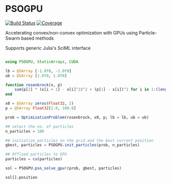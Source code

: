 # PSOGPU

[![Build Status](https://github.com/utkarsh530/PSOGPU.jl/actions/workflows/CI.yml/badge.svg?branch=main)](https://github.com/utkarsh530/PSOGPU.jl/actions/workflows/CI.yml?query=branch%3Amain)
[![Coverage](https://codecov.io/gh/utkarsh530/PSOGPU.jl/branch/main/graph/badge.svg)](https://codecov.io/gh/utkarsh530/PSOGPU.jl)

Accelerating convex/non-convex optimization with GPUs using Particle-Swarm based methods

Supports generic Julia's SciML interface


```julia

using PSOGPU, StaticArrays, CUDA

lb = @SArray [-1.0f0, -1.0f0]
ub = @SArray [1.0f0, 1.0f0]

function rosenbrock(x, p)
    sum(p[2] * (x[i + 1] - x[i]^2)^2 + (p[1] - x[i])^2 for i in 1:(length(x) - 1))
end

x0 = @SArray zeros(Float32, 2)
p = @SArray Float32[2.0, 100.0]

prob = OptimizationProblem(rosenbrock, x0, p; lb = lb, ub = ub)

## select the no. of particles
n_particles = 100

## initialize particles on the grid and the best current position
gbest, particles = PSOGPU.init_particles(prob, n_particles)

## Offload particles to GPU
particles = cu(particles)

sol = PSOGPU.pso_solve_gpu!(prob, gbest, particles)

sol[].position
```
